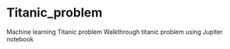# Titanic_problem
Machine learning Titanic problem
Walkthrough titanic problem using Jupiter notebook
